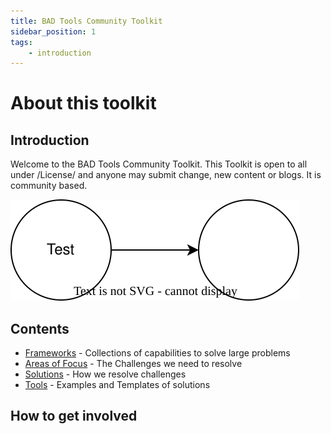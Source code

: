 ```yaml
---
title: BAD Tools Community Toolkit
sidebar_position: 1
tags:
    - introduction
---
```


# About this toolkit

## Introduction

Welcome to the BAD Tools Community Toolkit.  This Toolkit is open to all under /License/ and anyone may submit change, new content or blogs.  It is community based.

![Big Picture](../static/img/Hotspot1.drawio.svg)

## Contents

* [Frameworks](/docs/Frameworks/intro) - Collections of capabilities to solve large problems
* [Areas of Focus](/docs/Areas%20of%20Focus/intro) - The Challenges we need to resolve
* [Solutions](/docs/Tools/intro) - How we resolve challenges
* [Tools](/docs/Tools/intro) - Examples and Templates of solutions

## How to get involved
